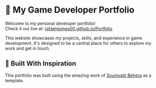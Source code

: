 # 👾 My Game Developer Portfolio

Welcome to my personal developer portfolio!  
Check it out live at: [rafaelgomes00.github.io/Portfolio](https://rafaelgomes00.github.io/Portfolio/)

This website showcases my projects, skills, and experience in game development. It's designed to be a central place for others to explore my work and get in touch.

## 🧱 Built With Inspiration

This portfolio was built using the amazing work of [Soumyajit Behera](https://github.com/soumyajit4419/Portfolio?tab=readme-ov-file) as a template.
